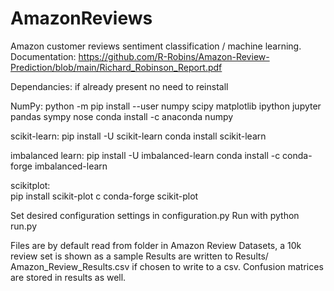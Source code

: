 # AmazonReviews
Amazon customer reviews sentiment classification / machine learning.
Documentation: https://github.com/R-Robins/Amazon-Review-Prediction/blob/main/Richard_Robinson_Report.pdf

Dependancies: if already present no need to reinstall

NumPy:
  python -m pip install --user numpy scipy matplotlib ipython jupyter pandas sympy nose
  conda install -c anaconda numpy

scikit-learn:
  pip install -U scikit-learn
  conda install scikit-learn

imbalanced learn: 
  pip install -U imbalanced-learn
  conda install -c conda-forge imbalanced-learn

scikitplot:  
  pip install scikit-plot
  c conda-forge scikit-plot


Set desired configuration settings in configuration.py
Run with python run.py

Files are by default read from folder in Amazon Review Datasets, a 10k review set is shown as a sample
Results are written to Results/ Amazon_Review_Results.csv if chosen to write to a csv.
Confusion matrices are stored in results as well.
